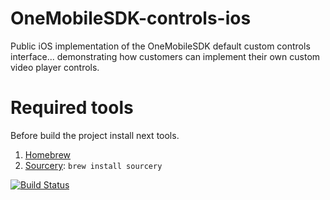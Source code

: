 # OneMobileSDK-controls-ios
Public iOS implementation of the OneMobileSDK default custom controls interface... demonstrating how customers can implement their own custom video player controls.

# Required tools
Before build the project install next tools.

1. [Homebrew](https://brew.sh/index_ru.html)
2. [Sourcery](https://github.com/krzysztofzablocki/Sourcery): ```brew install sourcery```

[![Build Status](https://travis-ci.org/Balavor/OneMobileSDK-controls-ios.svg?branch=travis-integration)](https://travis-ci.org/Balavor/OneMobileSDK-controls-ios)
